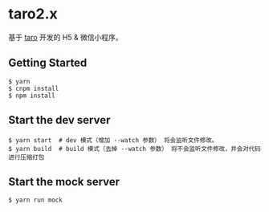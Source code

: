 # taro2.x

基于 [taro](https://taro-ui.jd.com/) 开发的 H5 & 微信小程序。

## Getting Started

```shell
$ yarn
$ cnpm install
$ npm install
```

## Start the dev server

```shell
$ yarn start  # dev 模式（增加 --watch 参数） 将会监听文件修改。
$ yarn build  # build 模式（去掉 --watch 参数） 将不会监听文件修改，并会对代码进行压缩打包
```      
## Start the mock server

```shell
$ yarn run mock
```   
